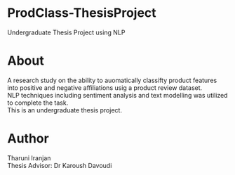 # ProdClass-ThesisProject
Undergraduate Thesis Project using NLP


# About
A research study on the ability to auomatically classifty product features into positive and negative affiliations usig a product review dataset. <br>
NLP techniques including sentiment analysis and text modelling was utilized to complete the task. <br>
This is an undergraduate thesis project. <br>


# Author
Tharuni Iranjan <br>
Thesis Advisor: Dr Karoush Davoudi
